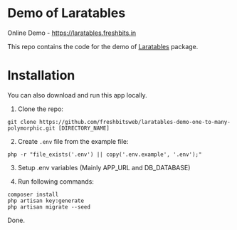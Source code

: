 # Demo of Laratables

Online Demo - https://laratables.freshbits.in

This repo contains the code for the demo of [Laratables](https://github.com/freshbitsweb/laratables) package.

# Installation

You can also download and run this app locally.

1) Clone the repo:
```
git clone https://github.com/freshbitsweb/laratables-demo-one-to-many-polymorphic.git [DIRECTORY_NAME]
```

2) Create `.env` file from the example file:
```
php -r "file_exists('.env') || copy('.env.example', '.env');"
```

3) Setup .env variables (Mainly APP_URL and DB_DATABASE)

4) Run following commands:
```
composer install
php artisan key:generate
php artisan migrate --seed
```

Done.
